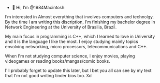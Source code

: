 - 👋 Hi, I’m @1984Macintosh
  
I’m interested in Almost everything that involves computers and technolgy. By the time I am writing this discription, I'm finishing my bachelor degree in Network Engineering at the University of Brasilia, Brazil.

My main focus in programming is C++, which I learned to love in University and it is the language I like the most. I enjoy studying mainly topics envolving networking, micro processors, telecommunications and C++.

When I'm not studying computer science, I enjoy movies, playing videogames or reading books/mangas/comic books.

I'll probably forget to update this later, but I bet you all can see by my text that I'm not good writing tinder bios too. Xd


<!---
1984Macintosh/1984Macintosh is a ✨ special ✨ repository because its `README.md` (this file) appears on your GitHub profile.
You can click the Preview link to take a look at your changes.
--->
